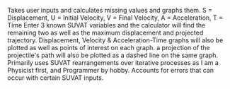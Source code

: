 Takes user inputs and calculates missing values and graphs them.  S = Displacement, U = Initial Velocity, V = Final Velocity, A = Acceleration, T = Time Enter 3 known SUVAT variables and the calculator will find the remaining two as well as the maximum displacement and projected trajectory. Displacement, Velocity & Acceleration-Time graphs will also be plotted as well as points of interest on each graph. a projection of the projectile's path will also be plotted as a dashed line on the same graph. Primarily uses SUVAT rearrangements over iterative processes as I am a Physicist first, and Programmer by hobby. Accounts for errors that can occur with certain SUVAT inputs.
